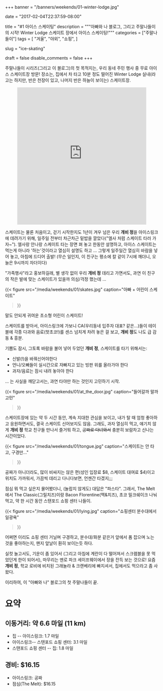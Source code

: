 +++
banner = "/banners/weekends/01-winter-lodge.jpg"

date = "2017-02-04T22:37:59-08:00"

title = "#1 아이스 스케이팅"
description = """아빠와 나 블로그, 그리고 주말나들이의 시작!
Winter Lodge 스케이트 장에서 아이스 스케이팅!"""
categories = ["주말나들이"]
tags = [
  "겨울",
  "야외",
  "쇼핑",
]

slug = "ice-skating"

draft = false
disable_comments = false
+++

주말나들이 시리즈(그리고 이 블로그)의 첫 목적지는, 우리 동네 주민 행사 중
무료 아이스 스케이트장 방문!
장소는, 집에서 차 타고 10분 정도 떨어진 Winter Lodge 실내(라고는 하지만,
반은 천장이 있고, 나머지 반은 하늘이 보이는) 스케이트장.

<figure>
<iframe
src="https://www.google.com/maps/embed?pb=!1m18!1m12!1m3!1d3168.234557802666!2d-122.12705098431923!3d37.43156333960341!2m3!1f0!2f0!3f0!3m2!1i1024!2i768!4f13.1!3m3!1m2!1s0x808fba577e309dc5%3A0x9dce5588a7eaa5ad!2sWinter+Lodge!5e0!3m2!1sen!2sus!4v1486279423887"
width="100%" height="450" frameborder="0" style="border:0"
allowfullscreen></iframe>
</figure>

스케이트는 물론 처음이고, 걷기 시작한지도 1년이 겨우 넘은 우리 **개비 정**을
아이스링크에 데려가기 위해, 일주일 전부터 차근차근 밑밥을 깔았다("엘사 처럼
스케이트 타러 가자~"). 엘사랑 안나랑 스케이트 타는 장면 펴 놓고 한동안
설명하고, 아이스 스케이트는 먹는게 아니라 '하는'것이라고 열심히 설명도 하고 …
그렇게 일주일간 열심히 바람을 넣어 놓고, 아침에 드디어 출발! (무슨 일인지,
이 친구는 평소에 칼 같이 7시에 깨더니, 오늘은 9시까지 자더이다)

"가족행사"라고 홍보하길래, 별 생각 없이 우리 **개비 정** 데리고 가면서도,
과연 이 친구의 작은 발에 맞는 스케이트가 있을까 의심/걱정 했는데 …

{{< figure
  src="/media/weekends/01/skates.jpg"
  caption="아빠 + 어린이 스케이트"
>}}

말도 안되게 귀여운 초소형 어린이 스케이트!

스케이트를 받아서, 아이스링크에 가보니 CA(우리동네 입주자 대표? 같은…)들이
테이블에 각종 다과와 음료(핫초코!)를 센스 넘치게 차려 놓은 걸 보고, **개비
정**도 나도 급 감동 & 흥분.

기쁨도 잠시, 그토록 바람을 불어 넣어 두었던 **개비 정**, 스케이트를 타기
위해서는:

* 신발(!)을 바꿔신어야한다
* 언니/오빠들이 실시간으로 자빠지고 있는 빙판 위를 올라가야 한다
* 과자/음료는 잠시 내려 놓아야 한다

… 는 사실을 깨닫고서는, 과연 타야만 하는 것인지 고민하기 시작.

{{< figure
  src="/media/weekends/01/at_the_door.jpg"
  caption="들어갈까 말까 고민"
>}}

스케이트장에 있는 약 두 시간 동안, 계속 지대한 관심을 보이고, 내가
탈 때 엄청 좋아하고 응원하면서도, 결국 스케이트 신어보지도 않음.
그래도, 과자 열심히 먹고, 얘기치 않게 **개비 정** 학교 친구들 만나서 즐거워
하고, ~~공짜로 다녀와서~~ 충분히 보람차고 신나는 시간이었다.

{{< figure
  src="/media/weekends/01/tongue.jpg"
  caption="스케이트는 안 타고, 구경만…"
>}}

공짜가 아니더라도, 많이 비싸지는 않은 편(성인 입장료 $8, 스케이트 대여료
$4)이고 위치도 가까워서, 가끔씩 데리고 다니다보면, 언젠간 타겠지;;;

점심 뭐 먹고 싶은지 물어봤더니, (놀랍지 않게도) 대답은 "파스타".
그래서, The Melt에서 The Classic(그릴치즈)이랑 Bacon Florentine(맥&치즈),
초코 밀크쉐이크 나눠 먹고, 약 한 시간 동안 스탠포드 쇼핑 센터 나들이.

{{< figure
  src="/media/weekends/01/lying.jpg"
  caption="쇼핑센터 분수대에서 일광욕"
>}}

어쩌면 이리도 쇼핑 센터 거닐며 구경하고, 분수대/화분 같은거 앞에서 폼 잡으며
노는 것을 좋아하는지, 왠지 앞날이 훤히 보이는듯 하다.

실컷 놀고서도, 기운이 좀 있어서 (그리고 아침에 계란이 다 떨어져서 스크램블을
못 먹었던게 한이 되어서), 마무리는 멘로 파크 세이프웨이에서 장을 잔득 보는
것으로! 요즘 **개비 정**, 학교 로비에 비치된 그래놀라 & 크랜베리에 빠지셔서,
집에서도 먹으라고 좀 사왔다.

이리하여, 이 "아빠와 나" 블로그의 첫 주말나들이 끝.

# 요약

## 이동거리: 약 6.6 마일 (11 km)

- 집 -- 아이스링크: 1.7 마일
- 아이스링크-- 스탠포드 쇼핑 센터: 3.1 마일
- 스탠포드 쇼핑 센터 -- 집: 1.8 마일

## 경비: $16.15

- 아이스링크: 공짜
- 점심(The Melt): $16.15
